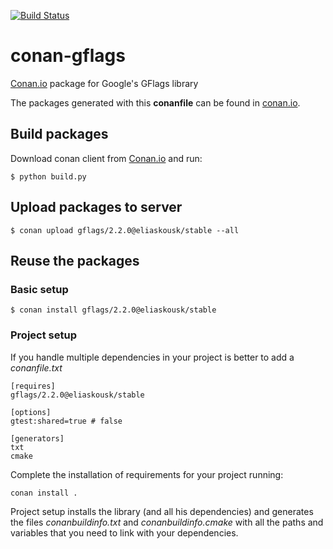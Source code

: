 [![Build Status](https://travis-ci.org/eliaskousk/conan-gflags.svg)](https://travis-ci.org/eliaskousk/conan-gflags)


# conan-gflags

[Conan.io](https://conan.io) package for Google's GFlags library

The packages generated with this **conanfile** can be found in [conan.io](https://conan.io/source/gflags/2.2.0/eliaskousk/stable).

## Build packages

Download conan client from [Conan.io](https://conan.io) and run:

    $ python build.py

## Upload packages to server

    $ conan upload gflags/2.2.0@eliaskousk/stable --all

## Reuse the packages

### Basic setup

    $ conan install gflags/2.2.0@eliaskousk/stable

### Project setup

If you handle multiple dependencies in your project is better to add a *conanfile.txt*

    [requires]
    gflags/2.2.0@eliaskousk/stable

    [options]
    gtest:shared=true # false

    [generators]
    txt
    cmake

Complete the installation of requirements for your project running:

    conan install .

Project setup installs the library (and all his dependencies) and generates the files
*conanbuildinfo.txt* and *conanbuildinfo.cmake* with all the paths and variables that
you need to link with your dependencies.
